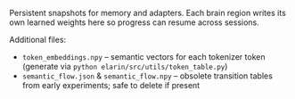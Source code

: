Persistent snapshots for memory and adapters. Each brain region writes its
own learned weights here so progress can resume across sessions.

Additional files:
- ``token_embeddings.npy`` – semantic vectors for each tokenizer token
  (generate via ``python elarin/src/utils/token_table.py``)
- ``semantic_flow.json`` & ``semantic_flow.npy`` – obsolete transition tables
  from early experiments; safe to delete if present
